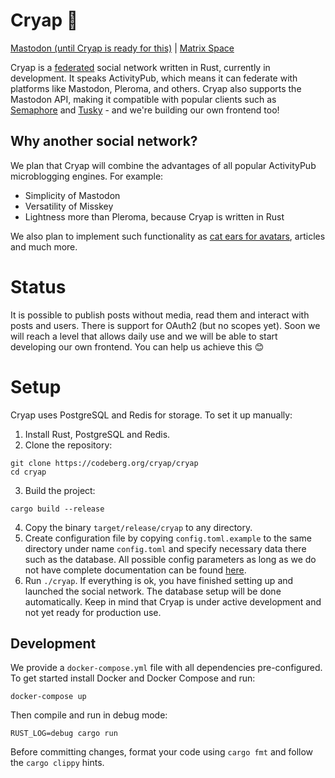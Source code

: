 # Cryap 🦆
[Mastodon (until Cryap is ready for this)](https://mastodon.social/@cryap) | [Matrix Space](https://matrix.to/#/#cryap:matrix.org)

Cryap is a [federated](https://en.wikipedia.org/wiki/Fediverse) social network written in Rust, currently in development. It speaks ActivityPub, which means it can federate with platforms like Mastodon, Pleroma, and others. Cryap also supports the Mastodon API, making it compatible with popular clients such as [Semaphore](https://semaphore.social) and [Tusky](https://tusky.app) - and we're building our own frontend too!
## Why another social network?
We plan that Cryap will combine the advantages of all popular ActivityPub microblogging engines. For example:
- Simplicity of Mastodon
- Versatility of Misskey
- Lightness more than Pleroma, because Cryap is written in Rust

We also plan to implement such functionality as [cat ears for avatars](https://github.com/mastodon/mastodon/issues/18337), articles and much more.
# Status
It is possible to publish posts without media, read them and interact with posts and users. There is support for OAuth2 (but no scopes yet). Soon we will reach a level that allows daily use and we will be able to start developing our own frontend. You can help us achieve this 😊
# Setup
Cryap uses PostgreSQL and Redis for storage. To set it up manually:
1. Install Rust, PostgreSQL and Redis.
2. Clone the repository:
```shell
git clone https://codeberg.org/cryap/cryap
cd cryap
```
3. Build the project:
```shell
cargo build --release
```
4. Copy the binary `target/release/cryap` to any directory.
5. Create configuration file by copying `config.toml.example` to the same directory under name `config.toml` and specify necessary data there such as the database. All possible config parameters as long as we do not have complete documentation can be found [here](https://codeberg.org/cryap/cryap/src/branch/main/crates/web/src/config.rs).
5. Run `./cryap`. If everything is ok, you have finished setting up and launched the social network. The database setup will be done automatically. Keep in mind that Cryap is under active development and not yet ready for production use.
## Development
We provide a `docker-compose.yml` file with all dependencies pre-configured. To get started install Docker and Docker Compose and run:
```shell
docker-compose up
```
Then compile and run in debug mode:
```shell
RUST_LOG=debug cargo run
```
Before committing changes, format your code using `cargo fmt` and follow the `cargo clippy` hints.
